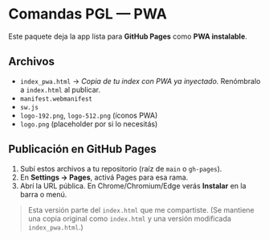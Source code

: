 # Comandas PGL — PWA

Este paquete deja la app lista para **GitHub Pages** como **PWA instalable**.

## Archivos
- `index_pwa.html` → *Copia de tu index con PWA ya inyectado.* Renómbralo a `index.html` al publicar.
- `manifest.webmanifest`
- `sw.js`
- `logo-192.png`, `logo-512.png` (íconos PWA)
- `logo.png` (placeholder por si lo necesitás)

## Publicación en GitHub Pages
1. Subí estos archivos a tu repositorio (raíz de `main` o `gh-pages`).
2. En **Settings → Pages**, activá Pages para esa rama.
3. Abrí la URL pública. En Chrome/Chromium/Edge verás **Instalar** en la barra o menú.

> Esta versión parte del `index.html` que me compartiste. (Se mantiene una copia original como `index.html` y una versión modificada `index_pwa.html`.)

